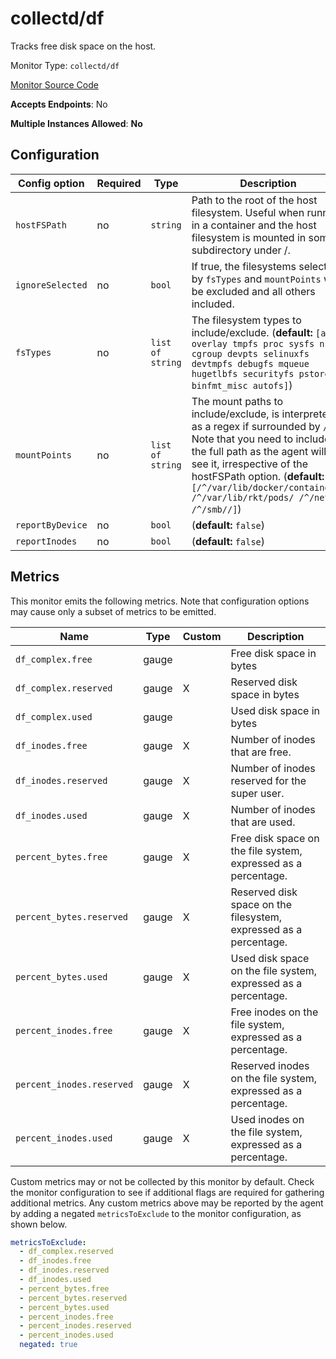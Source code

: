 <!--- GENERATED BY gomplate from scripts/docs/monitor-page.md.tmpl --->

# collectd/df

 Tracks free disk space on the host.


Monitor Type: `collectd/df`

[Monitor Source Code](https://github.com/signalfx/signalfx-agent/tree/master/internal/monitors/collectd/df)

**Accepts Endpoints**: No

**Multiple Instances Allowed**: **No**

## Configuration

| Config option | Required | Type | Description |
| --- | --- | --- | --- |
| `hostFSPath` | no | `string` | Path to the root of the host filesystem.  Useful when running in a container and the host filesystem is mounted in some subdirectory under /. |
| `ignoreSelected` | no | `bool` | If true, the filesystems selected by `fsTypes` and `mountPoints` will be excluded and all others included. |
| `fsTypes` | no | `list of string` | The filesystem types to include/exclude. (**default:** `[aufs overlay tmpfs proc sysfs nsfs cgroup devpts selinuxfs devtmpfs debugfs mqueue hugetlbfs securityfs pstore binfmt_misc autofs]`) |
| `mountPoints` | no | `list of string` | The mount paths to include/exclude, is interpreted as a regex if surrounded by `/`.  Note that you need to include the full path as the agent will see it, irrespective of the hostFSPath option. (**default:** `[/^/var/lib/docker/containers/ /^/var/lib/rkt/pods/ /^/net// /^/smb//]`) |
| `reportByDevice` | no | `bool` |  (**default:** `false`) |
| `reportInodes` | no | `bool` |  (**default:** `false`) |




## Metrics

This monitor emits the following metrics.  Note that configuration options may
cause only a subset of metrics to be emitted.

| Name | Type | Custom | Description |
| ---  | ---  | ---    | ---         |
| `df_complex.free` | gauge |  | Free disk space in bytes |
| `df_complex.reserved` | gauge | X | Reserved disk space in bytes |
| `df_complex.used` | gauge |  | Used disk space in bytes |
| `df_inodes.free` | gauge | X | Number of inodes that are free. |
| `df_inodes.reserved` | gauge | X | Number of inodes reserved for the super user. |
| `df_inodes.used` | gauge | X | Number of inodes that are used. |
| `percent_bytes.free` | gauge | X | Free disk space on the file system, expressed as a percentage. |
| `percent_bytes.reserved` | gauge | X | Reserved disk space on the filesystem, expressed as a percentage. |
| `percent_bytes.used` | gauge | X | Used disk space on the file system, expressed as a percentage. |
| `percent_inodes.free` | gauge | X | Free inodes on the file system, expressed as a percentage. |
| `percent_inodes.reserved` | gauge | X | Reserved inodes on the file system, expressed as a percentage. |
| `percent_inodes.used` | gauge | X | Used inodes on the file system, expressed as a percentage. |

Custom metrics may or not be collected by this monitor by default. Check the monitor configuration to see if additional flags are required for gathering additional metrics.
Any custom metrics above may be reported by the agent by adding a negated `metricsToExclude` to the monitor configuration, as shown below.
```yaml 
metricsToExclude:
  - df_complex.reserved
  - df_inodes.free
  - df_inodes.reserved
  - df_inodes.used
  - percent_bytes.free
  - percent_bytes.reserved
  - percent_bytes.used
  - percent_inodes.free
  - percent_inodes.reserved
  - percent_inodes.used
  negated: true
```





